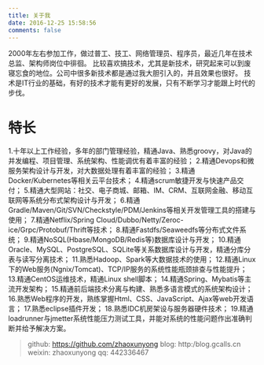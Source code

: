 ```yaml
---
title: 关于我
date: 2016-12-25 15:58:56
comments: false
---
```

2000年左右参加工作，做过普工、技工、网络管理员、程序员，最近几年在技术总监、架构师岗位中徘徊。
比较喜欢搞技术，尤其是新技术，研究起来可以到废寝忘食的地位。公司中很多新技术都是通过我大胆引入的，并且效果也很好。
技术是IT行业的基础，有好的技术才能有更好的发展，只有不断学习才能跟上时代的步伐。

# 特长
1.十年以上工作经验，多年的部门管理经验，精通Java、熟悉groovy，对Java的并发编程、项目管理、系统架构、性能调优有着丰富的经验；
2.精通Devops和微服务架构设计与开发，对大数据处理有着丰富的经验；
3.精通Docker/Kubernetes等相关云平台技术；
4.精通scrum敏捷开发与快速产品交付；
5.精通大型网站：社交、电子商城、邮箱、IM、CRM、互联网金融、移动互联网等系统分布式架构设计与开发；
6.精通Gradle/Maven/Git/SVN/Checkstyle/PDM/Jenkins等相关开发管理工具的搭建与使用；
7.精通Netflix/Spring Cloud/Dubbo/Netty/Zeroc-ice/Grpc/Protobuf/Thrift等技术；
8.精通Fastdfs/Seaweedfs等分布式文件系统；
9.精通NoSQL(Hbase/MongoDB/Redis等)数据库设计与开发；
10.精通Oracle、MySQL、PostgreSQL、SQLite等关系数据库设计与开发，精通分库分表与读写分离技术；
11.熟悉Hadoop、Spark等大数据技术的使用；
12.精通Linux下的Web服务(Ngnix/Tomcat)、TCP/IP服务的系统性能瓶颈排查与性能提升；
13.精通CentOS运维技术，精通Linux shell脚本；
14.精通Spring、Mybatis等主流开发架构；
15.精通前后端技术分离与构建、熟悉多语言模式的系统架构设计；
16.熟悉Web程序的开发，熟练掌握Html、CSS、JavaScript、Ajax等web开发语言；
17.熟悉eclipse插件开发；
18.熟悉IDC机房架设与服务器硬件技术；
19.精通loadrunner与jmetter系统性能压力测试工具，并能对系统的性能问题作出准确判断并给予解决方案。



> github: https://github.com/zhaoxunyong
>   blog: http:/blog.gcalls.cn
> weixin: zhaoxunyong
>     qq: 442336467

